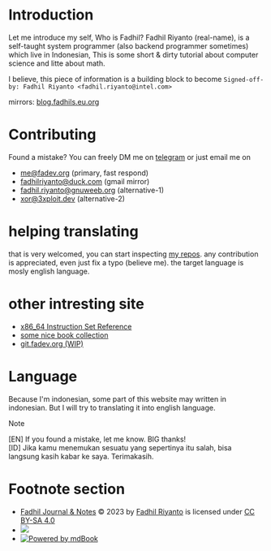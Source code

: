 # Introduction

Let me introduce my self, Who is Fadhil? Fadhil Riyanto (real-name), is a self-taught system programmer (also backend programmer sometimes) which live in Indonesian, This is some short & dirty tutorial about computer science and litte about math.

I believe, this piece of information is a building block to become `Signed-off-by: Fadhil Riyanto <fadhil.riyanto@intel.com>`

mirrors: [blog.fadhils.eu.org](https://blog.fadhils.eu.org)

# Contributing
Found a mistake? You can freely DM me on [telegram](https://t.me/fadhil_riyanto) or just email me on 

- [me@fadev.org](mailto:me@fadev.org) (primary, fast respond)
- [fadhilriyanto@duck.com](mailto:fadhilriyanto@duck.com) (gmail mirror)
- [fadhil.riyanto@gnuweeb.org](mailto:fadhil.riyanto@gnuweeb.org) (alternative-1)
- [xor@3xploit.dev](mailto:xor@3xploit.dev) (alternative-2)

# helping translating
that is very welcomed, you can start inspecting [my repos](https://github.com/fadhil-riyanto/blog.fadev.org). any contribution is appreciated, even just fix a typo (believe me). the target language is mosly english language.

# other intresting site 
- [x86_64 Instruction Set Reference](https://x86.fadev.org/)
- [some nice book collection](https://pdf.fadev.org/)
- [git.fadev.org (WIP)](https://git.fadev.org/)

# Language
Because I'm indonesian, some part of this website may written in indonesian. But I will try to translating it into english language.

<div class="warning">

Note

[EN] If you found a mistake, let me know. BIG thanks!  <br>
[ID] Jika kamu menemukan sesuatu yang sepertinya itu salah, bisa langsung kasih kabar ke saya. Terimakasih. 


</div>

# Footnote section

- <a href="https://blog.fadev.org">Fadhil Journal & Notes</a> © 2023 by <a href="github.com/fadhil-riyanto">Fadhil Riyanto</a> is licensed under <a href="https://creativecommons.org/licenses/by-sa/4.0/">CC BY-SA 4.0</a><img src="https://mirrors.creativecommons.org/presskit/icons/cc.svg" alt="" style="max-width: 1em;max-height:1em;margin-left: .2em;"><img src="https://mirrors.creativecommons.org/presskit/icons/by.svg" alt="" style="max-width: 1em;max-height:1em;margin-left: .2em;"><img src="https://mirrors.creativecommons.org/presskit/icons/sa.svg" alt="" style="max-width: 1em;max-height:1em;margin-left: .2em;">
- <img src="https://www.gnu.org/graphics/gplv3-127x51.png"> </img>
- [![Powered by mdBook](https://img.shields.io/badge/powered_by-mdBook-3D3D3D?logo=mdbook)](https://rust-lang.github.io/mdBook/)
